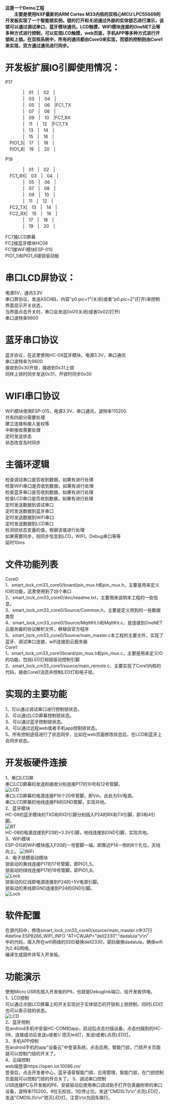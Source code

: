 
**这是一个Demo工程   
　　主要是使用NXP最新的ARM Cortex M33内核的双核心MCU LPC55S69的开发板实现了一个智能锁实例。锁的打开和关闭通过外部的实体锁芯进行演示，该锁可以通过调试串口，蓝牙模块通讯，LCD触摸，WIFI模块连接的OneNET云等多种方式进行控制，可以实现LCD触摸，web页面，手机APP等多种方式进行开锁和上锁。在双核系统中，所有的通讯都由Core0来实现，而锁的控制则由Core1来实现，双方通过通讯进行同步。**   


开发板扩展IO引脚使用情况：  
================
P17  
 
　　　　|　01　|　02　|　　　　  
　　　　|　03　|　04　|　　　　  
　　　　|　05　|　06　|FC1_TX　  
　　　　|　07　|　08　|　　　　  
　　　　|　09　|　10　|FC7_RX　  
　　　　|　11　|　12　|FC7_TX　  
　　　　|　13　|　14　|　　　　  
　　　　|　15　|　16　|　　　　  
　PIO1_5|　17　|　18　|　　　　  
　PIO1_8|　19　|　20　|　　　　  
 
P18  

　　　　|　01　|　02　|　　　　  
　FC1_RX|　03　|　04　|　　　　  
　　　　|　05　|　06　|　　　　  
　　　　|　07　|　08　|　　　　  
　　　　|　09　|　10　|　　　　  
　　　　|　11　|　12　|　　　　  
　FC2_TX|　13　|　14　|　　　　  
　FC2_RX|　15　|　16　|　　　　  
　　　　|　17　|　18　|　　　　  
　　　　|　19　|　20　|　　　　  
    
FC7接LCD屏幕  
FC2接蓝牙模块HC08  
FC1接WiFi模块ESP-01S  
PIO1_5和PIO1_6接锁驱动板  

串口LCD屏协议：  
================  
电源5V，通讯3.3V  
串口屏协议，发送ASCII码，内容"p0.pic=1"(关闭)或者"p0.pic=2"(打开)来控制界面显示开关状态，  
当界面点击开关时，串口会发送0x01(关闭)或者0x02(打开)  
串口波特率9600  

蓝牙串口协议  
================  
蓝牙协议，在这里使用HC-08蓝牙模块，电源3.3V，串口通讯  
串口波特率为9600  
接收到0x30开锁，接收到0x31上锁  
同样上锁时同步发送0x31，开锁时同步0x30  
  
WIFI串口协议  
================  
WiFi模块使用ESP-01S，电源3.3V，串口通讯，波特率115200.  
共有四部分需要处理  
建立连接和接入鉴权等  
中断接收需要处理  
定时发送状态  
状态改变及时同步    
    
主循环逻辑  
================  
检查调试串口是否收到数据，如果有进行处理  
检查WiFi串口是否收到数据，如果有进行处理  
检查蓝牙串口是否收到数据，如果有进行处理  
检查LCD串口是否收到数据，如果有进行处理  
定时发送数据到调试串口  
定时发送数据到蓝牙串口  
定时发送数据到WiFi串口  
定时发送数据到LCD串口  
检测锁状态变量的值，根据该值进行处理  
如果需要同步，则同步信息到LCD，WIFI，Debug串口等等  
延时10ms  
  
文件功能列表   
================  
Core0:  
1、smart_lock_cm33_core0/board/pin_mux.h和pin_mux.h，主要是用来定义IO的功能，这里使用到了四个串口  
2、smart_lock_cm33_core0/doc/readme.txt，主要用来说明本工程的一些信息。  
3、smart_lock_cm33_core0/Source/Common.h，主要是定义用到的一些数据类型  
4、smart_lock_cm33_core0/Source/MqttKit.h和MqttKit.c，是连接到OneNET云服务器的协议解析文件，移植自官方程序  
5、smart_lock_cm33_core0/Source/main_master.c本工程的主要文件，实现了蓝牙、调试串口连接，wifi连接到云服务器  
Core1:  
1、smart_lock_cm33_core1/board/pin_mux.h和pin_mux.c，主要是用来定义IO的功能，包括LED灯和锁驱动控制引脚  
2、smart_lock_cm33_core1/source/main_remote.c，主要实现了Core1内核的代码，接收Core0消息并控制LED灯和电子锁。  
  
实现的主要功能  
================  
1、可以通过调试串口进行控制锁状态，  
2、可以通过LCD屏幕控制锁状态。  
3、可以通过蓝牙控制锁状态。  
4、可以通过远程web或者手机app控制锁状态。  
5、所有控制途径进行了状态同步，比如在web页面修改状态后，在LCD和蓝牙上会同步状态。  

开发板硬件连接
==================
1、串口LCD屏  
串口LCD屏幕的发送和接收分别连接P17的10号和12号管脚。  
![LCD](LCD_RX_TX.jpg)  
串口LCD屏幕的电源连接P16个20号管脚，即Vin，此处为5V电源。  
串口LCD屏幕的地线连接P8的GND管脚，实现共地。  
2、蓝牙模块  
HC-08的蓝牙模块的TXD和RXD引脚分别插入P24的RX和TX引脚，即3和4引脚。  
![BT](BT_RX_TX.jpg)   
HC-08的电源连接到P23的+3.3V引脚，地线连接到GND引脚，实现共地。  
3、WiFi模块  
ESP-01S的WiFi模块插入P20的一号管脚一端，即靠近P14一侧的8个孔位，天线向上。 
![WiFi](WIFI.jpg)   
4、电子锁模驱动模块  
锁驱动的黄线连接P17的17号管脚，即PIO1_5。  
锁驱动的绿线连接P17的19号管脚，即PIO1_8。  
![Lock](LOCK_DRV.jpg)   
锁驱动的红线即电源连接到P24的+5V电源引脚。  
锁驱动的黑线即GND连接到P24的GND引脚。  
![Lock](LOCK_PWR.jpg)   

软件配置
================
在源代码中，修改smart_lock_cm33_core0/source/main_master.c中37行  
#define ESP8266_WIFI_INFO	"AT+CWJAP=\"dell2330\",\"dadalula\"\r\n"  
中的代码，填入所在wifi网络的SSID替换dell2330，密码替换dadalula，确保wifi为2.4G网络。  
编译生成固件并写入开发板。  

功能演示
================
使用Micro USB先插入开发板的P6，也就是Debuglink端口，给开发板供电。  
1、LCD控制  
可以通过点按LCD屏幕上的开关实现对于实体锁芯的开锁和上锁控制，同时LED灯也可以表示锁的状态。  
![LCD](LCD_TO_LOCK.gif)   
2、蓝牙控制  
在android手机中安装HC-COM的app，启动后点击扫描设备，点击扫描到的HC-08，连接成功后发送u或者U
熄灭led灯，发送l或者L点亮LED灯。  
3、手机APP控制   
在android手机的app"设备云"中登录系统，点击应用，智能门锁，门锁开关页面就可以控制门锁的开关了。  
4、云端控制   
web端登录https://open.iot.10086.cn/  
登录后，点击开发者中心，蓝牙语音智能门锁，应用管理，智能门锁，在门锁控制页面就可以控制门锁的开合关了。 
5、调试串口控制  
USB连接PC与开发板的P6，安装驱动后使用串口调试助手打开仿真器附带的串口设备，波特率115200，8位无校验，1位停止位。发送"CMDSL1\r\n"点亮LED灯，发送"CMDSL0\r\n"熄灭LED灯。注意\r\n为回车换行。  

